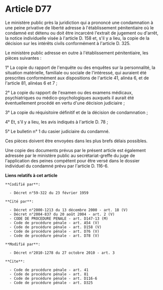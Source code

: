 # Article D77

Le ministère public près la juridiction qui a prononcé une condamnation à une peine privative de liberté adresse à
l'établissement pénitentiaire où le condamné est détenu ou doit être incarcéré l'extrait de jugement ou d'arrêt, la notice
individuelle visée à l'article D. 158 et, s'il y a lieu, la copie de la décision sur les intérêts civils conformément à
l'article D. 325. 

Le ministère public adresse en outre à l'établissement pénitentiaire, les pièces suivantes : 

1° La copie du rapport de l'enquête ou des enquêtes sur la personnalité, la situation matérielle, familiale ou sociale de
l'intéressé, qui auraient été prescrites conformément aux dispositions de l'article 41, alinéa 6, et de l'article 81, alinéas
6 et 7 ; 

2° La copie du rapport de l'examen ou des examens médicaux, psychiatriques ou médico-psychologiques auxquels il aurait été
éventuellement procédé en vertu d'une décision judiciaire ; 

3° La copie du réquisitoire définitif et de la décision de condamnation ; 

4° Et, s'il y a lieu, les avis indiqués à l'article D. 78 ; 

5° Le bulletin n° 1 du casier judiciaire du condamné. 

Ces pièces doivent être envoyées dans les plus brefs délais possibles. 

Une copie des documents prévus par le présent article est également adressée par le ministère public au secrétariat-greffe du
juge de l'application des peines compétent pour être versé dans le dossier individuel du condamné prévu par l'article D.
116-6.

**Liens relatifs à cet article**

	**Codifié par**:

	  - Décret n°59-322 du 23 février 1959

	**Cité par**:

	  - Décret n°2000-1213 du 13 décembre 2000 - art. 18 (V)
	  - Décret n°2004-837 du 20 août 2004 - art. 2 (V)
	  - CODE DE PROCEDURE PENALE - art. D147-13 (M)
	  - Code de procédure pénale - art. A54 (V)
	  - Code de procédure pénale - art. D158 (V)
	  - Code de procédure pénale - art. D76 (V)
	  - Code de procédure pénale - art. D78 (V)

	**Modifié par**:

	  - Décret n°2010-1278 du 27 octobre 2010 - art. 3

	**Cite**:

	  - Code de procédure pénale - art. 41
	  - Code de procédure pénale - art. 81
	  - Code de procédure pénale - art. D116-6
	  - Code de procédure pénale - art. D325
